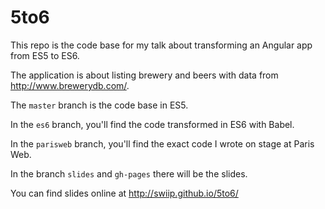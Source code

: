 # 5to6

This repo is the code base for my talk about transforming an Angular app from ES5 to ES6.

The application is about listing brewery and beers with data from http://www.brewerydb.com/.

The `master` branch is the code base in ES5.

In the `es6` branch, you'll find the code transformed in ES6 with Babel.

In the `parisweb` branch, you'll find the exact code I wrote on stage at Paris Web.

In the branch `slides` and `gh-pages` there will be the slides.

You can find slides online at http://swiip.github.io/5to6/
